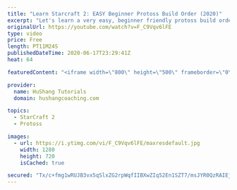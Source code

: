 ```yaml
---
title: "Learn Starcraft 2: EASY Beginner Protoss Build Order (2020)"
excerpt: "Let's learn a very easy, beginner friendly protoss build order! It's a starcraft 2 strategy called the \"four gate\" that attacks really early on. This is a fantastic build order to begin learning the basics of the game.   Click here to join the community: https://www.youtube.com/c/HuShangTutorials?sub_confirmation=1"
originalUrl: https://youtube.com/watch?v=F_C9Vqv6lFE
type: video
price: Free
length: PT11M24S
publishedDateTime: 2020-06-17T23:29:41Z
heat: 64

featuredContent: "<iframe width=\"800\" height=\"500\" frameborder=\"0\" src=\"https://www.youtube.com/embed/F_C9Vqv6lFE\" allow=\"accelerometer; autoplay; encrypted-media; gyroscope; picture-in-picture\" allowfullscreen></iframe>"

provider:
  name: HuShang Tutorials
  domain: hushangcoaching.com

topics:
  - StarCraft 2
  - Protoss

images:
  - url: https://i.ytimg.com/vi/F_C9Vqv6lFE/maxresdefault.jpg
    width: 1280
    height: 720
    isCached: true

secured: "Tx/c+fmg1wRUJB3vx5qSlxZG2rpWqfIIBXwZIq52En1SZT7/msJYR0QzRAIEjs1HSkoKkcuBhcdiBBP+Q1Cwfwp8ZX9m39pU3nkBS2oN+9+CVswIMokEZFiuYUgEzKYAOddfPsq+6FvwGDrLhzZ6zgAoL7qQm9VOzVD7VfJ+6aVnQuAQM2v+wm7fwrq/Lg12fML83YfvRlUk3Z7GHjdQ/dxuvK0sykdfG5O3jHYzgiynjhd2+n7OXaaY3n8vROGadu6kg4j1L8CW+B+r4QSjmh9BdvUXF49GyWFMvmKQDj4cUxFP4dwFqUBf33Lk20BHN0/jjGk03t3pN9A0eNkCkcSKI4xG7DsD8nch8BAkZR/VcIVpdX6Vpb+PpeKN/EhuCBgy+TVQLuGTa6CGWrOSaABrMMU7tBt514XnVFaCjGI=;hv5aNaVdDRKEdCBFL7wTPw=="
---
```


